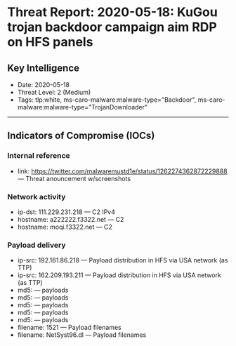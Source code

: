 # Threat Report: 2020-05-18: KuGou trojan backdoor campaign aim RDP on HFS panels


## Key Intelligence
* Date: 2020-05-18
* Threat Level: 2 (Medium)
* Tags: tlp:white, ms-caro-malware:malware-type="Backdoor", ms-caro-malware:malware-type="TrojanDownloader"

---

## Indicators of Compromise (IOCs)
### Internal reference
* link: https://twitter.com/malwaremustd1e/status/1262274362872229888 — Threat anouncement w/screenshots

### Network activity
* ip-dst: 111.229.231.218 — C2 IPv4
* hostname: a222222.f3322.net — C2
* hostname: moqi.f3322.net — C2

### Payload delivery
* ip-src: 192.161.86.218 — Payload distribution in HFS via USA network (as TTP)
* ip-src: 162.209.193.211 — Payload distribution in HFS via USA network (as TTP)
* md5: <md5> — payloads
* md5: <md5> — payloads
* md5: <md5> — payloads
* md5: <md5> — payloads
* md5: <md5> — payloads
* filename: 1521 — Payload filenames
* filename: NetSyst96.dl — Payload filenames
